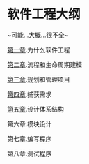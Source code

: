# 软件工程大纲
~可能...大概...很不全~

[第一章](https://github.com/Zengcheng283/the-software-engineering/blob/main/1_%E4%B8%BA%E4%BB%80%E4%B9%88%E8%BD%AF%E4%BB%B6%E5%B7%A5%E7%A8%8B.textbundle/text.md).为什么软件工程

[第二章](https://github.com/Zengcheng283/the-software-engineering/blob/main/2_%E6%B5%81%E7%A8%8B%E5%92%8C%E7%94%9F%E5%91%BD%E5%91%A8%E6%9C%9F%E5%BB%BA%E6%A8%A1.textbundle/text.md).流程和生命周期建模

[第三章](https://github.com/Zengcheng283/the-software-engineering/blob/main/3_%E8%A7%84%E5%88%92%E5%92%8C%E7%AE%A1%E7%90%86%E9%A1%B9%E7%9B%AE.textbundle/text.md).规划和管理项目

[第四章](https://github.com/Zengcheng283/the-software-engineering/blob/main/4_%E6%8D%95%E8%8E%B7%E9%9C%80%E6%B1%82.textbundle/text.md).捕获需求

[第五章](https://github.com/Zengcheng283/the-software-engineering/blob/main/5_%E8%AE%BE%E8%AE%A1%E4%BD%93%E7%B3%BB%E7%BB%93%E6%9E%84.textbundle/text.md).设计体系结构

第六章.模块设计

第七章.编写程序

第八章.测试程序
